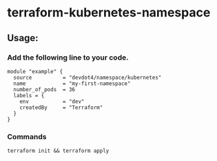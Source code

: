 # terraform-kubernetes-namespace

## Usage:
### Add the following line to your code.
```
module "example" {
  source          = "devdot4/namespace/kubernetes"
  name            = "my-first-namespace"
  number_of_pods  = 36
  labels = {
    env           = "dev"
    createdBy     = "Terraform"
  }
}
```

### Commands
```
terraform init && terraform apply
```